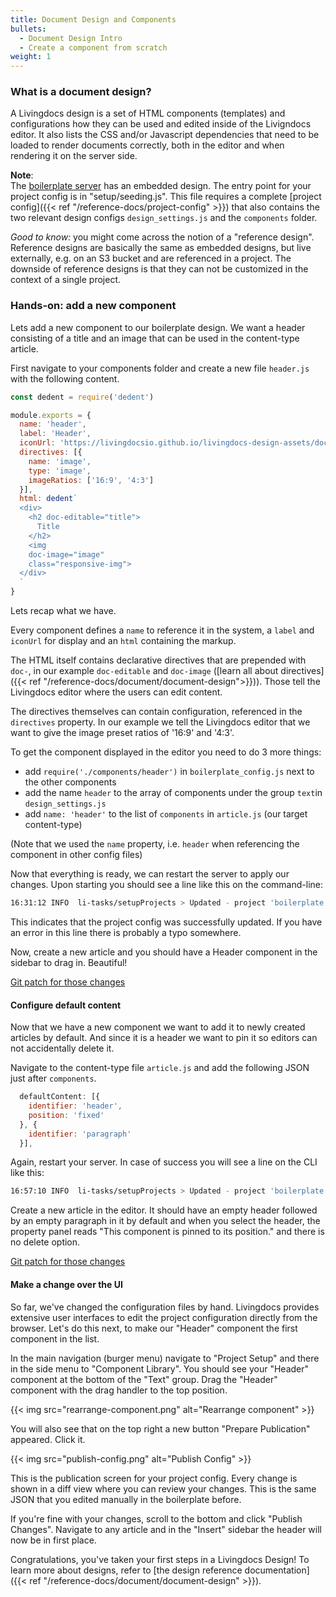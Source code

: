 ```yaml
---
title: Document Design and Components
bullets:
  - Document Design Intro
  - Create a component from scratch
weight: 1
---
```


### What is a document design?

A Livingdocs design is a set of HTML components (templates) and configurations how they can be used and edited inside of the Livigndocs editor.
It also lists the CSS and/or Javascript dependencies that need to be loaded to render documents correctly,
both in the editor and when rendering it on the server side.


**Note**:<br/>
The [boilerplate server](https://github.com/livingdocsIO/livingdocs-server-boilerplate) has an embedded design. The entry point for your project config is in "setup/seeding.js". This file requires a complete [project config]({{< ref "/reference-docs/project-config" >}}) that also contains the two relevant design configs `design_settings.js` and the `components` folder.

_Good to know:_ you might come across the notion of a "reference design". Reference designs are basically the same as embedded designs, but live externally, e.g. on an S3 bucket and are referenced in a project. The downside of reference designs is that they can not be customized in the context of a single project.


### Hands-on: add a new component

Lets add a new component to our boilerplate design. We want a header consisting of a title and an image that can be used in the content-type article.

First navigate to your components folder and create a new file `header.js` with the following content.
```js
const dedent = require('dedent')

module.exports = {
  name: 'header',
  label: 'Header',
  iconUrl: 'https://livingdocsio.github.io/livingdocs-design-assets/docs/icons/component-icons/icon_component_header_and_image.svg',
  directives: [{
    name: 'image',
    type: 'image',
    imageRatios: ['16:9', '4:3']
  }],
  html: dedent`
  <div>
    <h2 doc-editable="title">
      Title
    </h2>
    <img
    doc-image="image"
    class="responsive-img">
  </div>
  `
}
```

Lets recap what we have.

Every component defines a `name` to reference it in the system, a `label` and `iconUrl` for display and an `html` containing the markup.

The HTML itself contains declarative directives that are prepended with `doc-`, in our example `doc-editable` and `doc-image` ([learn all about directives]({{< ref "/reference-docs/document/document-design">}})). Those tell the Livingdocs editor where the users can edit content.

The directives themselves can contain configuration, referenced in the `directives` property. In our example we tell the Livingdocs editor that we want to give the image preset ratios of '16:9' and '4:3'.

To get the component displayed in the editor you need to do 3 more things:
- add `require('./components/header')` in `boilerplate_config.js` next to the other components
- add the name `header` to the array of components under the group `text`in `design_settings.js`
- add `name: 'header'` to the list of `components` in `article.js` (our target content-type)

 (Note that we used the `name` property, i.e. `header` when referencing the component in other config files)

Now that everything is ready, we can restart the server to apply our changes. Upon starting you should see a line like this on the command-line:
```sh
16:31:12 INFO  li-tasks/setupProjects > Updated - project 'boilerplate': 1 patch applied (revisionNumber: 2)
```

This indicates that the project config was successfully updated. If you have an error in this line there is probably a typo somewhere.

Now, create a new article and you should have a Header component in the sidebar to drag in. Beautiful!

[Git patch for those changes](./add-component-patch.patch)

#### Configure default content

Now that we have a new component we want to add it to newly created articles by default. And since it is a header we want to pin it so editors can not accidentally delete it.

Navigate to the content-type file `article.js` and add the following JSON just after `components`.
```js
  defaultContent: [{
    identifier: 'header',
    position: 'fixed'
  }, {
    identifier: 'paragraph'
  }],
```

Again, restart your server. In case of success you will see a line on the CLI like this:
```sh
16:57:10 INFO  li-tasks/setupProjects > Updated - project 'boilerplate': 1 patch applied (revisionNumber: 3)
```

Create a new article in the editor. It should have an empty header followed by an empty paragraph in it by default and when you select the header, the property panel reads "This component is pinned to its position." and there is no delete option.

[Git patch for those changes](add-default-content.patch)

#### Make a change over the UI

So far, we've changed the configuration files by hand. Livingdocs provides extensive user interfaces to edit the project configuration directly from the browser. Let's do this next, to make our "Header" component the first component in the list.

In the main navigation (burger menu) navigate to "Project Setup" and there in the side menu to "Component Library". You should see your "Header" component at the bottom of the "Text" group. Drag the "Header" component with the drag handler to the top position.

{{< img src="rearrange-component.png" alt="Rearrange component" >}}

You will also see that on the top right a new button "Prepare Publication" appeared. Click it.

{{< img src="publish-config.png" alt="Publish Config" >}}

This is the publication screen for your project config. Every change is shown in a diff view where you can review your changes. This is the same JSON that you edited manually in the boilerplate before.

If you're fine with your changes, scroll to the bottom and click "Publish Changes".
Navigate to any article and in the "Insert" sidebar the header will now be in first place.

Congratulations, you've taken your first steps in a Livingdocs Design! To learn more about designs, refer to [the design reference documentation]({{< ref "/reference-docs/document/document-design" >}}).
